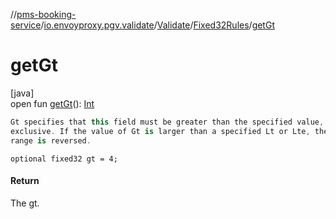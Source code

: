 //[pms-booking-service](../../../../index.md)/[io.envoyproxy.pgv.validate](../../index.md)/[Validate](../index.md)/[Fixed32Rules](index.md)/[getGt](get-gt.md)

# getGt

[java]\
open fun [getGt](get-gt.md)(): [Int](https://kotlinlang.org/api/core/kotlin-stdlib/kotlin/-int/index.html)

```kotlin
Gt specifies that this field must be greater than the specified value,
exclusive. If the value of Gt is larger than a specified Lt or Lte, the
range is reversed.

```
`optional fixed32 gt = 4;`

#### Return

The gt.
